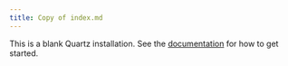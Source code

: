 ```yaml
---
title: Copy of index.md
---
```


This is a blank Quartz installation.
See the [documentation](https://quartz.jzhao.xyz) for how to get started.
